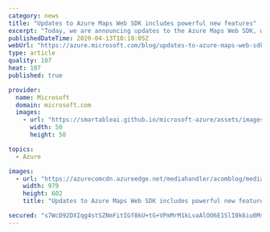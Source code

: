 ```yaml
---
category: news
title: "Updates to Azure Maps Web SDK includes powerful new features"
excerpt: "Today, we are announcing updates to the Azure Maps Web SDK, which adds support for common spatial file formats, introduces a new data driven template framework for popups, includes several OGC services, and much more.\r\n\r\nSpatial IO module\r\n\r\n \r\n\r\nWith as little as three lines of code this module makes"
publishedDateTime: 2020-04-13T10:10:05Z
webUrl: "https://azure.microsoft.com/blog/updates-to-azure-maps-web-sdk-includes-powerful-new-features/"
type: article
quality: 107
heat: 107
published: true

provider:
  name: Microsoft
  domain: microsoft.com
  images:
    - url: "https://smartableai.github.io/microsoft-azure/assets/images/organizations/microsoft.com-50x50.jpg"
      width: 50
      height: 50

topics:
  - Azure

images:
  - url: "https://azurecomcdn.azureedge.net/mediahandler/acomblog/media/Default/blog/ea5e5a7d-10fe-4475-b6dc-c4499235fdcf.png"
    width: 979
    height: 602
    title: "Updates to Azure Maps Web SDK includes powerful new features"

secured: "s7WcD92DXIqg4stSZNmFitIGf8kU+tG+VPmMrM1kLvaAlOO6E1SlI0k6iu0MsOml5Acd/wiWUq+uL2w/0tj/nr7wK3AspaBgxU+CgWEJjQdwGFN69RCzcVjkKTdF22Vh8dHMaWi1uK0jagTwTWZoEFVB8DA2xE5duYbV32qE1WaDlqlb2ryGNFt2Hs+hoSnPbzlBu7d+mcjDMc0oZH9+QfT6cqoFTjzN/hAkaUnguNcaJ3gPbcxV1dtbPiGSJ3jvMGsLGB6ci0G9rM8q7YzFjnID8rgVaRGZo1LQ/IhlZlCz1mamyLoKbN42Ur/99+di1XTSBkb8IjQTP29rcMso1A==;lnVoskJtViSLa/EuQGOe3w=="
---
```


